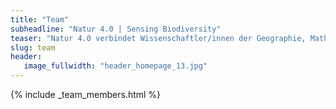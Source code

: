 ```yaml
---
title: "Team"
subheadline: "Natur 4.0 | Sensing Biodiversity"
teaser: "Natur 4.0 verbindet Wissenschaftler/innen der Geographie, Mathematik, Ökologie und Informatik mit naturschutzfachlichen Experten/-innen, Schulen und Verbänden. "
slug: team
header:
   image_fullwidth: "header_homepage_13.jpg"
---
```


{% include _team_members.html %}
